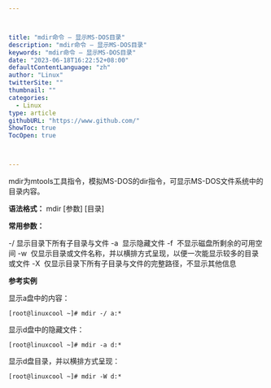 ```yaml
---



title: "mdir命令 – 显示MS-DOS目录"
description: "mdir命令 – 显示MS-DOS目录"
keywords: "mdir命令 – 显示MS-DOS目录"
date: "2023-06-18T16:22:52+08:00"
defaultContentLanguage: "zh"
author: "Linux"
twitterSite: ""
thumbnail: ""
categories:
  - Linux
type: article
githubURL: "https://www.github.com/"
ShowToc: true
TocOpen: true



---
```


mdir为mtools工具指令，模拟MS-DOS的dir指令，可显示MS-DOS文件系统中的目录内容。

**语法格式：** mdir [参数] [目录]

**常用参数：**

-/ 显示目录下所有子目录与文件 -a  显示隐藏文件 -f  不显示磁盘所剩余的可用空间 -w  仅显示目录或文件名称，并以横排方式呈现，以便一次能显示较多的目录或文件 -X  仅显示目录下所有子目录与文件的完整路径，不显示其他信息

**参考实例**

显示a盘中的内容：

```
[root@linuxcool ~]# mdir -/ a:*
```

显示d盘中的隐藏文件：

```
[root@linuxcool ~]# mdir -a d:*
```

显示d盘目录，并以横排方式呈现：

```
[root@linuxcool ~]# mdir -W d:*
```